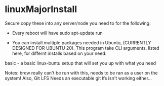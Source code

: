 # linuxMajorInstall

Secure copy these into any server/node you need to for the following:

- Every reboot will have sudo apt-update run

- You can install multiple packages needed in Ubuntu, (CURRENTLY DESIGNED FOR UBUNTU 20).
This program take CLI arguments, listed here, for differnt installs based on your need:

basic - a basic linux-buntu setup that will set you up with what you need




Notes: brew really can't be run with this, needs to be ran as a user on the system!
Also, Git LFS Needs an executable
git lfs isn't working either...